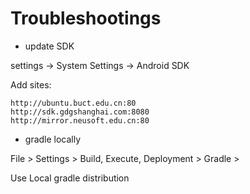 # Troubleshootings

- update SDK

settings -> System Settings -> Android SDK

Add sites:

```
http://ubuntu.buct.edu.cn:80
http://sdk.gdgshanghai.com:8080
http://mirror.neusoft.edu.cn:80
```

- gradle locally

File > Settings > Build, Execute, Deployment > Gradle >

Use Local gradle distribution

